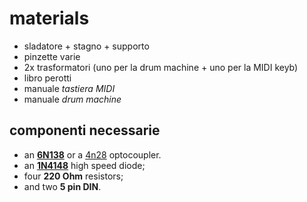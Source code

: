 # materials


* sladatore + stagno + supporto
* pinzette varie
* 2x trasformatori (uno per la drum machine + uno per la MIDI keyb)
* libro perotti
* manuale _tastiera MIDI_
* manuale _drum machine_


## componenti necessarie

* an [**6N138**](http://www.vishay.com/docs/83605/6n138.pdf) or a [4n28](http://www.vishay.com/docs/83725/4n25.pdf) optocoupler.
* an [**1N4148**](https://en.wikipedia.org/wiki/1N4148) high speed diode;
* four **220 Ohm** resistors;
* and two **5 pin DIN**.
